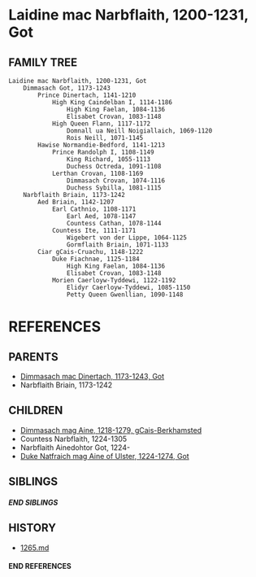# Laidine mac Narbflaith, 1200-1231, Got

## FAMILY TREE
```
Laidine mac Narbflaith, 1200-1231, Got
    Dimmasach Got, 1173-1243
        Prince Dinertach, 1141-1210
            High King Caindelban I, 1114-1186
                High King Faelan, 1084-1136
                Elisabet Crovan, 1083-1148
            High Queen Flann, 1117-1172
                Domnall ua Neill Noigiallaich, 1069-1120
                Rois Neill, 1071-1145
        Hawise Normandie-Bedford, 1141-1213
            Prince Randolph I, 1108-1149
                King Richard, 1055-1113
                Duchess Octreda, 1091-1108
            Lerthan Crovan, 1108-1169
                Dimmasach Crovan, 1074-1116
                Duchess Sybilla, 1081-1115
    Narbflaith Briain, 1173-1242
        Aed Briain, 1142-1207
            Earl Cathnio, 1108-1171
                Earl Aed, 1078-1147
                Countess Cathan, 1078-1144
            Countess Ite, 1111-1171
                Wigebert von der Lippe, 1064-1125
                Gormflaith Briain, 1071-1133
        Ciar gCais-Cruachu, 1148-1222
            Duke Fiachnae, 1125-1184
                High King Faelan, 1084-1136
                Elisabet Crovan, 1083-1148
            Morien Caerloyw-Tyddewi, 1122-1192
                Elidyr Caerloyw-Tyddewi, 1085-1150
                Petty Queen Gwenllian, 1090-1148
```


# REFERENCES

## PARENTS 
* [Dimmasach mac Dinertach, 1173-1243, Got](p/dimmasach_mac_dinertach_1173.md)
* Narbflaith Briain, 1173-1242

## CHILDREN 
* [Dimmasach mag Aine, 1218-1279, gCais-Berkhamsted](p/dimmasach_mag_aine_1218.md)
* Countess Narbflaith, 1224-1305
* Narbflaith Ainedohtor Got, 1224-
* [Duke Natfraich mag Aine of Ulster, 1224-1274, Got](p/natfraich_mag_aine_1224.md)

## SIBLINGS

##### END SIBLINGS  
## HISTORY
* [1265.md](../h/1265.md)

#### END REFERENCES
